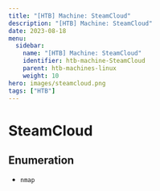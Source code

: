 ```yaml
---
title: "[HTB] Machine: SteamCloud"
description: "[HTB] Machine: SteamCloud"
date: 2023-08-18
menu:
  sidebar:
    name: "[HTB] Machine: SteamCloud"
    identifier: htb-machine-SteamCloud
    parent: htb-machines-linux
    weight: 10
hero: images/steamcloud.png
tags: ["HTB"]
---
```


# SteamCloud
## Enumeration
- `nmap`